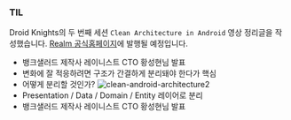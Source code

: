 ### TIL

Droid Knights의 두 번째 세션 `Clean Architecture in Android` 영상 정리글을 작성했습니다. [Realm 공식홈페이지](https://realm.io/kr/news)에 발행될 예정입니다.

* 뱅크샐러드 제작사 레이니스트 CTO 황성현님 발표
* 변화에 잘 적응하려면 구조가 간결하게 분리돼야 한다가 핵심
* 어떻게 분리할 것인가?
![clean-android-architecture2](//images.contentful.com/emmiduwd41v7/6HuRyfP1Vm4UEIiIEIeMwS/5f66cdc5c4a5af60f24920548babace1/clean-android-architecture2.jpg)
* Presentation / Data / Domain / Entity 레이어로 분리
* 뱅크샐러드 제작사 레이니스트 CTO 황성현님 발표
